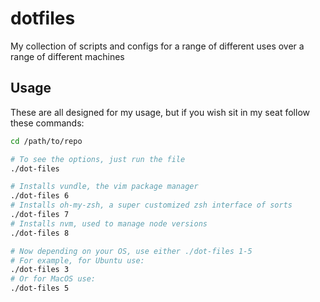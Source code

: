 # dotfiles

My collection of scripts and configs for a range of different uses over a range of different machines

## Usage

These are all designed for my usage, but if you wish sit in my seat follow these commands:

```bash
cd /path/to/repo

# To see the options, just run the file
./dot-files

# Installs vundle, the vim package manager
./dot-files 6
# Installs oh-my-zsh, a super customized zsh interface of sorts
./dot-files 7
# Installs nvm, used to manage node versions
./dot-files 8

# Now depending on your OS, use either ./dot-files 1-5
# For example, for Ubuntu use:
./dot-files 3
# Or for MacOS use:
./dot-files 5
```
